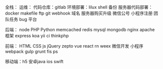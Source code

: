 全栈：
运维：
代码仓库：gitlab
环境部署：lilux shell 备份
服务器代码部署：docker makefile ftp git webhook
域名 服务器购买升级 微信公号 小程序注册
团队任务 bug 平台

后端：
node PHP Python memcached redis mysql mongodb nginx apache
框架 express koa yii ci thinkphp

前端：
HTML CSS js jQuery zepto vue react rn weex 微信开发 小程序
webpack gulp grunt fis ps

移动端：h5 安卓java ios swift
